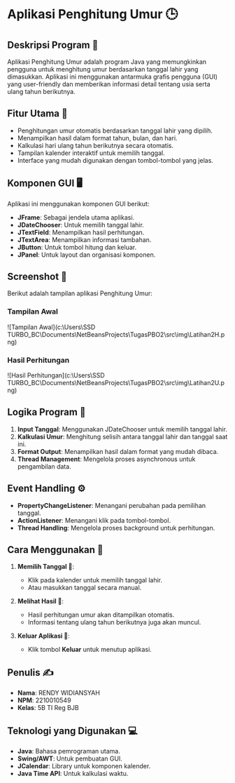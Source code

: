 # Aplikasi Penghitung Umur 🕒

## Deskripsi Program 📝

Aplikasi Penghitung Umur adalah program Java yang memungkinkan pengguna untuk menghitung umur berdasarkan tanggal lahir yang dimasukkan. Aplikasi ini menggunakan antarmuka grafis pengguna (GUI) yang user-friendly dan memberikan informasi detail tentang usia serta ulang tahun berikutnya.

## Fitur Utama 🔧

- Penghitungan umur otomatis berdasarkan tanggal lahir yang dipilih.
- Menampilkan hasil dalam format tahun, bulan, dan hari.
- Kalkulasi hari ulang tahun berikutnya secara otomatis.
- Tampilan kalender interaktif untuk memilih tanggal.
- Interface yang mudah digunakan dengan tombol-tombol yang jelas.

## Komponen GUI 🖥️

Aplikasi ini menggunakan komponen GUI berikut:

- **JFrame**: Sebagai jendela utama aplikasi.
- **JDateChooser**: Untuk memilih tanggal lahir.
- **JTextField**: Menampilkan hasil perhitungan.
- **JTextArea**: Menampilkan informasi tambahan.
- **JButton**: Untuk tombol hitung dan keluar.
- **JPanel**: Untuk layout dan organisasi komponen.

## Screenshot 📸

Berikut adalah tampilan aplikasi Penghitung Umur:

### Tampilan Awal

![Tampilan Awal](c:\Users\SSD TURBO_BC\Documents\NetBeansProjects\TugasPBO2\src\img\Latihan2H.png)

### Hasil Perhitungan

![Hasil Perhitungan](c:\Users\SSD TURBO_BC\Documents\NetBeansProjects\TugasPBO2\src\img\Latihan2U.png)

## Logika Program 🔄

1. **Input Tanggal**: Menggunakan JDateChooser untuk memilih tanggal lahir.
2. **Kalkulasi Umur**: Menghitung selisih antara tanggal lahir dan tanggal saat ini.
3. **Format Output**: Menampilkan hasil dalam format yang mudah dibaca.
4. **Thread Management**: Mengelola proses asynchronous untuk pengambilan data.

## Event Handling ⚙️

- **PropertyChangeListener**: Menangani perubahan pada pemilihan tanggal.
- **ActionListener**: Menangani klik pada tombol-tombol.
- **Thread Handling**: Mengelola proses background untuk perhitungan.

## Cara Menggunakan 📖

1. **Memilih Tanggal 📅**:

   - Klik pada kalender untuk memilih tanggal lahir.
   - Atau masukkan tanggal secara manual.

2. **Melihat Hasil 👀**:

   - Hasil perhitungan umur akan ditampilkan otomatis.
   - Informasi tentang ulang tahun berikutnya juga akan muncul.

3. **Keluar Aplikasi 🚪**:
   - Klik tombol **Keluar** untuk menutup aplikasi.

## Penulis ✍️

- **Nama**: RENDY WIDIANSYAH
- **NPM**: 2210010549
- **Kelas**: 5B TI Reg BJB

## Teknologi yang Digunakan 💻

- **Java**: Bahasa pemrograman utama.
- **Swing/AWT**: Untuk pembuatan GUI.
- **JCalendar**: Library untuk komponen kalender.
- **Java Time API**: Untuk kalkulasi waktu.

